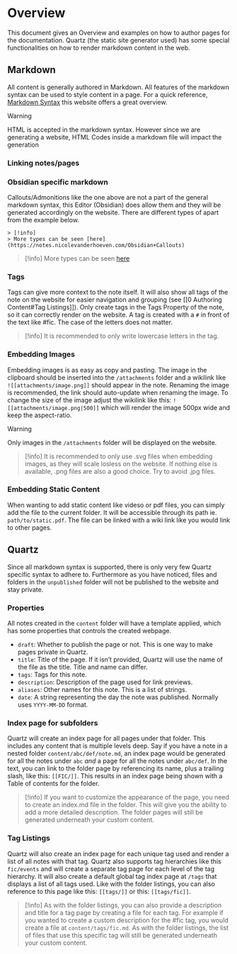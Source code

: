 
# Overview

This document gives an Overview and examples on how to author pages for the documentation. Quartz (the static site generator used) has some special functionalities on how to render markdown content in the web.

## Markdown
All content is generally authored in Markdown. All features of the markdown syntax can be used to style content in a page. For a quick reference, [Markdown Syntax](https://www.markdownguide.org/basic-syntax/) this website offers a great overview.

> [!warning]
> HTML is accepted in the markdown syntax. However since we are generating a website, HTML Codes inside a markdown file will impact the generation

### Linking notes/pages


### Obsidian specific markdown
Callouts/Admonitions like the one above are not a part of the general markdown syntax, this Editor (Obsidian) does allow them and they will be generated accordingly on the website. There are different types of apart from the example below.

```
> [!info]
> More types can be seen [here](https://notes.nicolevanderhoeven.com/Obsidian+Callouts)
```

> [!info]
> More types can be seen [here](https://notes.nicolevanderhoeven.com/Obsidian+Callouts)

### Tags
Tags can give more context to the note itself. It will also show all tags of the note on the website for easier navigation and grouping (see [[0 Authoring Content#Tag Listings]]). Only create tags in the Tags Property of the note, so it can correctly render on the website.  A tag is created with a `#` in front of the text like #fic. The case of the letters does not matter.

> [!info]
> It is recommended to only write lowercase letters in the tag.

### Embedding Images
Embedding images is as easy as copy and pasting. The image in the clipboard should be inserted into the `/attachments` folder and a wikilink like 
`![[attachments/image.png]]` should appear in the note. Renaming the image is recommended, the link should auto-update when renaming the image. To change the size of the image adjust the wikilink like this: 
`![[attachments/image.png|500]]` which will render the image 500px wide and keep the aspect-ratio.

> [!warning]
> Only images in the `/attachments` folder will be displayed on the website.

> [!info]
> It is recommended to only use .svg files when embedding images, as they will scale losless on the website. If nothing else is available, .png files are also a good choice. Try to avoid .jpg files.

### Embedding Static Content
When wanting to add static content like videso or pdf files, you can simply add the file to the current folder. It will be accessible through its path ie. `path/to/static.pdf`. The file can be linked with a wiki link like you would link to other pages.


## Quartz
Since all markdown syntax is supported, there is only very few Quartz specific syntax to adhere to. Furthermore as you have noticed, files and folders in the  `unpublished` folder will not be published to the website and stay private.

### Properties
All notes created in the `content` folder will have a template applied, which has some properties that controls the created webpage.
- `draft`: Whether to publish the page or not. This is one way to make pages private in Quartz.
- `title`: Title of the page. If it isn’t provided, Quartz will use the name of the file as the title. Title and name can differ.
- `tags`: Tags for this note.
- `description`: Description of the page used for link previews.
- `aliases`: Other names for this note. This is a list of strings.
- `date`: A string representing the day the note was published. Normally uses `YYYY-MM-DD` format.

### Index page for subfolders
Quartz will create an index page for all pages under that folder. This includes any content that is multiple levels deep. Say if you have a note in a nested folder `content/abc/def/note.md`, an index page would be generated for all the notes under `abc` *and* a page for all the notes under `abc/def`.
In the text, you can link to the folder page by referencing its name, plus a trailing slash, like this: `[[FIC/]]`. This results in an index page being shown with a Table of contents for the folder.

> [!info]
> If you want to customize the appearance of the page, you need to create an index.md file in the folder. This will give you the ability to add a more detailed description. The folder pages will still be generated underneath your custom content.

### Tag Listings
Quartz will also create an index page for each unique tag used and render a list of all notes with that tag. Quartz also supports tag hierarchies like this `fic/events` and will create a separate tag page for each level of the tag hierarchy. It will also create a default global tag index page at `/tags` that displays a list of all tags used. Like with the folder listings, you can also reference to this page like this: `[[tags/]]` or this: `[[tags/fic]]`.

> [!info]
> As with the folder listings, you can also provide a description and title for a tag page by creating a file for each tag. For example if you wanted to create a custom description for the #fic tag, you would create a file at `content/tags/fic.md`. As with the folder listings, the list of files that use this specific tag will still be generated underneath your custom content.